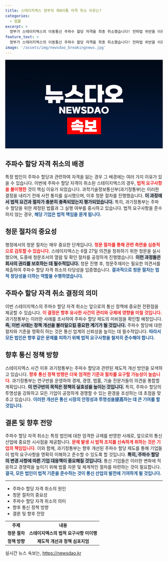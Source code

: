 ```yaml
---
title: 스테이지엑스 정부의 제4이통 자격 취소 이유는?
categories:
  - 법률
excerpt: >
  정부가 스테이지엑스의 이동통신 주파수 할당 자격을 최종 취소했습니다! 전파법 위반을 이유로 430억 반환 조치. 앞으로 통신 정책 개선을 위한 학계 전문가와의 연구반 운영 계획도 밝혔습니다. 클릭해서 자세한 내용을 확인하세요!
feature_text: >
  정부가 스테이지엑스의 이동통신 주파수 할당 자격을 최종 취소했습니다! 전파법 위반을 이유로 430억 반환 조치. 앞으로 통신 정책 개선을 위한 학계 전문가와의 연구반 운영 계획도 밝혔습니다. 클릭해서 자세한 내용을 확인하세요!
image: '/assets/img/newsdao_breakingnews.jpg'
---
```


<p><img src="/assets/img/newsdao_breakingnews.jpg" alt="pcversion 속보" /></p>

<h2 data-ke-size="size26">주파수 할당 자격 취소의 배경</h2>

<p data-ke-size="size16">특정 법인이 주파수 할당과 관련하여 자격을 잃는 경우 그 배경에는 여러 가지 이유가 있을 수 있습니다. 이번에 주파수 할당 자격이 취소된 스테이지엑스의 경우, <b><span style="color: #ee2323;">법적 요구사항을 불이행한</span></b> 것이 핵심 이유가 되었습니다. 과학기술정보통신부(과기정통부)는 이러한 결정을 내리기 전에 사전 통지를 실시했으며, 이후 청문 절차를 진행했습니다. <b><span style="background-color: #21538527;">이 과정에서 법적 요건과 절차가 충분히 충족되었는지 평가되었습니다.</span></b> 특히, 과기정통부는 주파수 할당을 위한 제정된 법률과 그 실행 여부를 중시하고 있습니다. 법적 요구사항을 준수하지 않는 경우, <b><span style="color: #1a5490;">해당 기업은 법적 책임을 묻게 됩니다.</span></b></p>

<p data-ke-size="size16"></p>

<h2 data-ke-size="size26">청문 절차의 중요성</h2>

<p data-ke-size="size16">행정에서의 청문 절차는 매우 중요한 단계입니다. <b><span style="color: #ee2323;">청문 절차를 통해 관련 측면을 심층적으로 검토할 수 있습니다.</span></b> 스테이지엑스는 6월 27일 의견을 청취하기 위한 청문을 실시했으며, 도중에 청문조서의 열람 및 확인 절차를 공정하게 진행했습니다. <b><span style="background-color: #21538527;">이런 과정들은 회사의 권리를 보호하는 데 필수적입니다.</span></b> 청문 진행 후, 청문주재자는 필요한 의견서를 제출하여 주파수 할당 자격 취소의 타당성을 입증했습니다. <b><span style="color: #1a5490;">결과적으로 청문 절차는 법적 정당성을 더하는 역할을 수행하였습니다.</span></b></p>

<p data-ke-size="size16"></p>

<h2 data-ke-size="size26">주파수 할당 자격 취소 결정의 의미</h2>

<p data-ke-size="size16">이번 스테이지엑스의 주파수 할당 자격 취소는 앞으로의 통신 정책에 중요한 전환점을 제공할 수 있습니다. <b><span style="color: #ee2323;">이 결정은 향후 유사한 사건의 관리와 규제에 영향을 미칠 것입니다.</span></b> 과기정통부는 이러한 사례를 조사하여 주파수 할당 제도의 미비점을 확인할 예정입니다. <b><span style="background-color: #21538527;">즉, 이번 사태는 정책 개선을 불러일으킬 중요한 계기가 될 것입니다.</span></b> 주파수 할당에 대한 절차와 기준을 명확히 하는 것은 통신 업계의 신뢰성을 높이는 데 필수적입니다. <b><span style="color: #1a5490;">따라서 모든 법인은 향후 같은 문제를 피하기 위해 법적 요구사항을 철저히 준수해야 합니다.</span></b></p>

<p data-ke-size="size16"></p>

<h2 data-ke-size="size26">향후 통신 정책 방향</h2>

<p data-ke-size="size16">스테이지엑스 사건 이후 과기정통부는 주파수 할당과 관련된 제도적 개선 방안을 모색하고 있습니다. <b><span style="color: #ee2323;">향후 통신 정책 방향은 더욱 엄격한 기준과 절차를 요구할 가능성이 높습니다.</span></b> 과기정통부는 연구반을 운영하여 경제, 경영, 법률, 기술 전문가들의 의견을 통합할 계획입니다. <b><span style="background-color: #21538527;">이 연구반의 목적은 정책의 실효성을 높이는 것입니다.</span></b> 특히, 주파수 할당의 투명성을 강화하고 모든 기업이 공정하게 경쟁할 수 있는 환경을 조성하는 데 초점을 맞추고 있습니다. <b><span style="color: #1a5490;">이러한 개선은 통신 시장의 안정성과 투명성을提高하는 데 큰 기여를 할 것입니다.</span></b></p>

<p data-ke-size="size16"></p>

<h2 data-ke-size="size26">결론 및 향후 전망</h2>

<p data-ke-size="size16">주파수 할당 자격 취소는 특정 법인에 대한 엄격한 규제를 반영한 사례로, 앞으로의 통신 산업에 중요한 시사점을 제공합니다. <b><span style="color: #ee2323;">문제 발생 시 법적 조치를 신속하게 취하는 것은 기업의 책임입니다.</span></b> 이와 함께, 과기정통부는 향후 개선된 주파수 할당 제도를 통해 기업들이 법적 요구사항을 명확히 이해하고 준수할 수 있도록 할 것입니다. <b><span style="background-color: #21538527;">특히, 주파수 할당의 변경 사항에 따른 기업 대응책이 중요해질 것입니다.</span></b> 통신 기업들은 이러한 변화에 적응하고 경쟁력을 높이기 위해 법률 자문 및 체계적인 절차를 마련하는 것이 필요합니다. <b><span style="color: #1a5490;">결국, 모든 법인이 법적 기준을 준수하는 것이 통신 산업의 발전에 기여하게 될 것입니다.</span></b></p>

<p data-ke-size="size16"></p>

<hr>

<ul>
    <li>주파수 할당 자격 취소의 원인</li>
    <li>청문 절차의 중요성</li>
    <li>주파수 할당 자격 취소의 의미</li>
    <li>향후 통신 정책 방향</li>
    <li>결론 및 향후 전망</li>
</ul>

<p data-ke-size="size16"></p>

<table>
    <tr>
        <td style="text-align: center; height: 17px;"><b>주제</b></td>
        <td style="text-align: center; height: 17px;"><b>내용</b></td>
    </tr>
    <tr>
        <td style="text-align: center; height: 17px;"><b>청문 절차</b></td>
        <td style="text-align: center; height: 17px;"><b>스테이지엑스의 법적 요구사항 미이행</b></td>
    </tr>
    <tr>
        <td style="text-align: center; height: 17px;"><b>정책 방향</b></td>
        <td style="text-align: center; height: 17px;"><b>제도적 개선과 정책 심포지엄</b></td>
    </tr>
</table>

<p data-ke-size="size16"></p>
실시간 뉴스 속보는, <a href="https://newsdao.kr" rel="dofollow">https://newsdao.kr</a>


